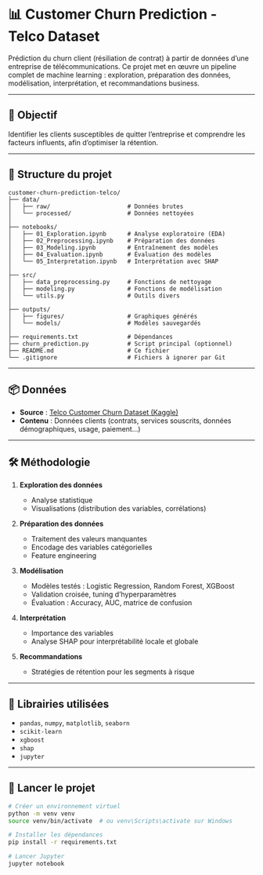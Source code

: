 # 📊 Customer Churn Prediction - Telco Dataset

Prédiction du churn client (résiliation de contrat) à partir de données d’une entreprise de télécommunications. Ce projet met en œuvre un pipeline complet de machine learning : exploration, préparation des données, modélisation, interprétation, et recommandations business.

---

## 🧠 Objectif

Identifier les clients susceptibles de quitter l’entreprise et comprendre les facteurs influents, afin d’optimiser la rétention.

---

## 📁 Structure du projet

```
customer-churn-prediction-telco/
├── data/
│   ├── raw/                      # Données brutes
│   └── processed/                # Données nettoyées
│
├── notebooks/
│   ├── 01_Exploration.ipynb      # Analyse exploratoire (EDA)
│   ├── 02_Preprocessing.ipynb    # Préparation des données
│   ├── 03_Modeling.ipynb         # Entraînement des modèles
│   ├── 04_Evaluation.ipynb       # Évaluation des modèles
│   └── 05_Interpretation.ipynb   # Interprétation avec SHAP
│
├── src/
│   ├── data_preprocessing.py     # Fonctions de nettoyage
│   ├── modeling.py               # Fonctions de modélisation
│   └── utils.py                  # Outils divers
│
├── outputs/
│   ├── figures/                  # Graphiques générés
│   └── models/                   # Modèles sauvegardés
│
├── requirements.txt              # Dépendances
├── churn_prediction.py           # Script principal (optionnel)
├── README.md                     # Ce fichier
└── .gitignore                    # Fichiers à ignorer par Git

```

---

## 📦 Données

- **Source** : [Telco Customer Churn Dataset (Kaggle)](https://www.kaggle.com/datasets/blastchar/telco-customer-churn)
- **Contenu** : Données clients (contrats, services souscrits, données démographiques, usage, paiement...)

---

## 🛠️ Méthodologie

1. **Exploration des données**
   - Analyse statistique
   - Visualisations (distribution des variables, corrélations)

2. **Préparation des données**
   - Traitement des valeurs manquantes
   - Encodage des variables catégorielles
   - Feature engineering

3. **Modélisation**
   - Modèles testés : Logistic Regression, Random Forest, XGBoost
   - Validation croisée, tuning d’hyperparamètres
   - Évaluation : Accuracy, AUC, matrice de confusion

4. **Interprétation**
   - Importance des variables
   - Analyse SHAP pour interprétabilité locale et globale

5. **Recommandations**
   - Stratégies de rétention pour les segments à risque


---

## 🧰 Librairies utilisées

- `pandas`, `numpy`, `matplotlib`, `seaborn`
- `scikit-learn`
- `xgboost`
- `shap`
- `jupyter`

---

## 🚀 Lancer le projet

```bash
# Créer un environnement virtuel
python -m venv venv
source venv/bin/activate  # ou venv\Scripts\activate sur Windows

# Installer les dépendances
pip install -r requirements.txt

# Lancer Jupyter
jupyter notebook
